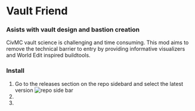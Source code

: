 # Vault Friend
### Asists with vault design and bastion creation
CivMC vault science is challenging and time consuming. This mod aims to remove the technical barrier to entry by providing informative visualizers and World Edit inspired buildtools.
### Install
1. Go to the releases section on the repo sidebard and select the latest version ![repo side bar](https://imgur.com/a/DJKtv8Z)
2. 
3. 

